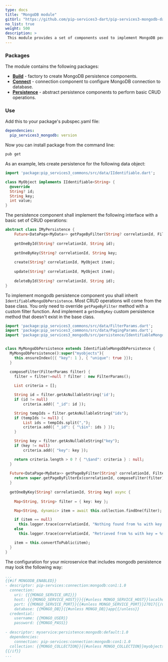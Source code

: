 ```yaml
---
type: docs
title: "MongoDB module"
gitUrl: "https://github.com/pip-services3-dart/pip-services3-mongodb-dart"
no_list: true
weight: 500
description: > 
 This module provides a set of components used to implement MongoDB persistence.
---
```


### Packages

The module contains the following packages:
- [**Build**](build) - factory to create MongoDB persistence components.
- [**Connect**](connect) - connection component to configure MongoDB connection to database.
- [**Persistence**](persistence) - abstract persistence components to perform basic CRUD operations.


### Use

Add this to your package's pubspec.yaml file:
```yaml
dependencies:
  pip_services3_mongodb: version
```

Now you can install package from the command line:
```bash
pub get
```

As an example, lets create persistence for the following data object:

```dart
import 'package:pip_services3_commons/src/data/IIdentifiable.dart';

class MyObject implements IIdentifiable<String> {
  @override
  String? id;
  String key;
  int value;
}

```

The persistence component shall implement the following interface with a basic set of CRUD operations:

```dart
abstract class IMyPersistence {
    Future<DataPage<MyData>> getPageByFilter(String? correlationId, FilterParams filter, PagingParams paging);
    
    getOneById(String? correlationId, String id);
    
    getOneByKey(String? correlationId, String key;
    
    create(String? correlationId, MyObject item);
    
    update(String? correlationId, MyObject item);
    
    deleteById(String? correlationId, String id);
}
```

To implement mongodb persistence component you shall inherit `IdentifiableMongoDbPersistence`. 
Most CRUD operations will come from the base class. You only need to override `getPageByFilter` method with a custom filter function.
And implement a `getOneByKey` custom persistence method that doesn't exist in the base class.

```dart
import 'package:pip_services3_commons/src/data/FilterParams.dart';
import 'package:pip_services3_commons/src/data/PagingParams.dart';
import 'package:pip_services3_mongodb/src/persistence/IdentifiableMongoDbPersistence.dart';


class MyMongoDbPersistence extends IdentifiableMongoDbPersistence {
  MyMongoDbPersistence():super("myobjects"){
    this.ensureIndex({{ "key": 1 }, { "unique": true }});
  }

  composeFilter(FilterParams filter) {
    filter = filter!=null ? filter : new FilterParams();
    
    List criteria = [];

    String id = filter.getAsNullableString('id');
    if (id != null)
        criteria.add({ "_id": id });

    String tempIds = filter.getAsNullableString("ids");
    if (tempIds != null) {
        List ids = tempIds.split(",");
        criteria.add({ "_id": { "\$in": ids } });
    }

    String key = filter.getAsNullableString("key");
    if (key != null)
        criteria.add({ "key": key });

    return criteria.length > 0 ? { "\$and": criteria } : null;
  }
  
  Future<DataPage<MyData>> getPageByFilter(String? correlationId, FilterParams filter, PagingParams paging){
    return super.getPageByFilterEx(correlationId, composeFilter(filter), paging, null);
  } 
  
  getOneByKey(String? correlationId, String key) async {
    
    Map<String, String> filter = { key: key };

    Map<String, dynamic> item = await this.collection.findOne(filter);

    if (item == null)
      this.logger.trace(correlationId, "Nothing found from %s with key = %s", [this.collectionName, key]);
    else
      this.logger.trace(correlationId, "Retrieved from %s with key = %s", [this.collectionName, key]);

    item = this.convertToPublic(item);
  }
}
```

The configuration for your microservice that includes mongodb persistence may look the following way:

```yaml
...
{{#if MONGODB_ENABLED}}
- descriptor: pip-services:connection:mongodb:con1:1.0
  connection:
    uri: {{{MONGO_SERVICE_URI}}}
    host: {{{MONGO_SERVICE_HOST}}}{{#unless MONGO_SERVICE_HOST}}localhost{{/unless}}
    port: {{MONGO_SERVICE_PORT}}{{#unless MONGO_SERVICE_PORT}}27017{{/unless}}
    database: {{MONGO_DB}}{{#unless MONGO_DB}}app{{/unless}}
  credential:
    username: {{MONGO_USER}}
    password: {{MONGO_PASS}}
    
- descriptor: myservice:persistence:mongodb:default:1.0
  dependencies:
    connection: pip-services:connection:mongodb:con1:1.0
  collection: {{MONGO_COLLECTION}}{{#unless MONGO_COLLECTION}}myobjects{{/unless}}
{{/if}}
...
```
